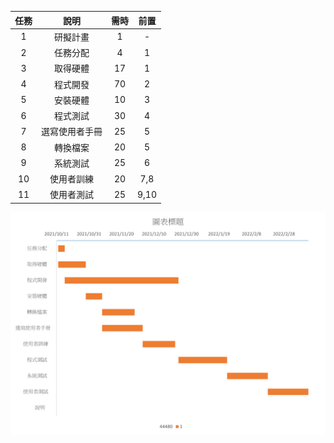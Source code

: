 
| 任務  |      說明      | 需時  | 前置  |
| :---: | :------------: | :---: | :---: |
|   1   |    研擬計畫    |   1   |   -   |
|   2   |    任務分配    |   4   |   1   |
|   3   |    取得硬體    |  17   |   1   |
|   4   |    程式開發    |  70   |   2   |
|   5   |    安裝硬體    |  10   |   3   |
|   6   |    程式測試    |  30   |   4   |
|   7   | 選寫使用者手冊 |  25   |   5   |
|   8   |    轉換檔案    |  20   |   5   |
|   9   |    系統測試    |  25   |   6   |
|  10   |   使用者訓練   |  20   |  7,8  |
|  11   |   使用者測試   |  25   | 9,10  |


![image](https://github.com/w96086123/2021_927/blob/main/甘特圖.png "imgae")


